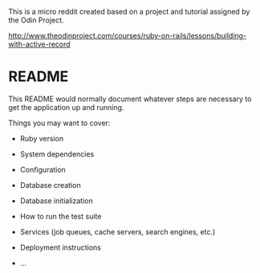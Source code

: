 This is a micro reddit created based on a project and tutorial assigned by the Odin Project.


http://www.theodinproject.com/courses/ruby-on-rails/lessons/building-with-active-record





# README

This README would normally document whatever steps are necessary to get the
application up and running.

Things you may want to cover:

* Ruby version

* System dependencies

* Configuration

* Database creation

* Database initialization

* How to run the test suite

* Services (job queues, cache servers, search engines, etc.)

* Deployment instructions

* ...
